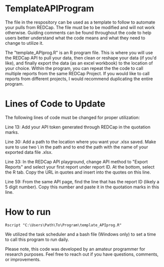 # TemplateAPIProgram
The file in the respository can be used as a template to follow to automate your pulls from REDCap. The file must be to be modified and will not work otherwise. Guiding comments can be found throughout the code to help users better understand what the code means and what they need to change to utilize it.

The "template_APIprog.R" is an R program file. This is where you will use the REDCap API to pull your data, then clean or reshape your data (if you'd like), and finally export the data (as an excel workbook) to the location of your choice. Within the program, you can repeat the the code to call multiple reports from the same REDCap Project. If you would like to call reports from different projects, I would recommend duplicating the entire program. 

# Lines of Code to Update
The following lines of code must be changed for proper utilization:

Line 13: Add your API token generated through REDCap in the quotation marks.

Line 30: Add a path to the location where you want your .xlsx saved. Make sure to use two \\ in the path and to end the path with the name of your exported data file .xlsx.

Line 33: In the REDCap API playground, change API method to "Export Reports" and select your first report under report ID. At the bottom, select the R tab. Copy the URL in quotes and insert into the quotes on this line.

Line 59: From the same API page, find the line that has the report ID (likely a 5 digit number). Copy this number and paste it in the quotation marks in this line.

# How to run
  `Rscript "C:\Users\Path\To\Program\template_APIprog.R"`

We utilized the task scheduler and a bash file (Windows only) to set a time to call this program to run daily.


Please note, this code was developed by an amateur programmer for research purposes. Feel free to reach out if you have questions, comments, or improvements. 
